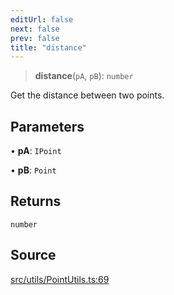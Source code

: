 ```yaml
---
editUrl: false
next: false
prev: false
title: "distance"
---
```


> **distance**(`pA`, `pB`): `number`

Get the distance between two points.

## Parameters

• **pA**: `IPoint`

• **pB**: `Point`

## Returns

`number`

## Source

[src/utils/PointUtils.ts:69](https://github.com/relishinc/dill-pixel/blob/10f512f7f577ca5e74162827f11215b28df5ca97/src/utils/PointUtils.ts#L69)
